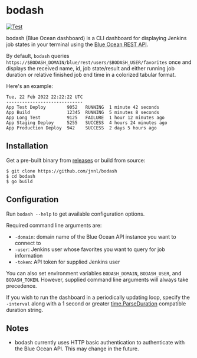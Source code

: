 # bodash

[![Test](https://github.com/jnnl/bodash/actions/workflows/test.yml/badge.svg?branch=master)](https://github.com/jnnl/bodash/actions/workflows/test.yml)

bodash (Blue Ocean dashboard) is a CLI dashboard for displaying Jenkins job states in your terminal using the [Blue Ocean REST API](https://plugins.jenkins.io/blueocean-rest/).

By default, `bodash` queries `https://$BODASH_DOMAIN/blue/rest/users/$BODASH_USER/favorites` once and displays the received name, id, job state/result and either running job duration or relative finished job end time in a colorized tabular format.

Here's an example:

```
Tue, 22 Feb 2022 22:22:22 UTC
-----------------------------
App Test Deploy        9052   RUNNING  1 minute 42 seconds
App Build              12345  RUNNING  5 minutes 8 seconds
App Long Test          9125   FAILURE  1 hour 12 minutes ago
App Staging Deploy     5255   SUCCESS  4 hours 24 minutes ago
App Production Deploy  942    SUCCESS  2 days 5 hours ago
```

## Installation

Get a pre-built binary from [releases](https://github.com/jnnl/bodash/releases) or build from source:

```
$ git clone https://github.com/jnnl/bodash
$ cd bodash
$ go build
```

## Configuration

Run `bodash --help` to get available configuration options.

Required command line arguments are:
- `-domain`: domain name of the Blue Ocean API instance you want to connect to
- `-user`: Jenkins user whose favorites you want to query for job information
- `-token`: API token for supplied Jenkins user

You can also set environment variables `BODASH_DOMAIN`, `BODASH_USER`, and `BODASH_TOKEN`.
However, supplied command line arguments will always take precedence.

If you wish to run the dashboard in a periodically updating loop, specify the `-interval` along with a 1 second or greater [time.ParseDuration](https://pkg.go.dev/time#ParseDuration) compatible duration string.

## Notes

- bodash currently uses HTTP basic authentication to authenticate with the Blue Ocean API. This may change in the future.
